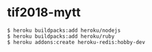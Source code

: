# tif2018-mytt

```
$ heroku buildpacks:add heroku/nodejs
$ heroku buildpacks:add heroku/ruby
$ heroku addons:create heroku-redis:hobby-dev
```
